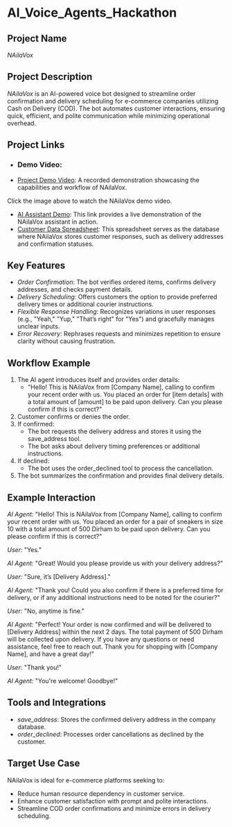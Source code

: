 # AI\_Voice\_Agents\_Hackathon

## Project Name

*NAilaVox*

## Project Description

*NAilaVox* is an AI-powered voice bot designed to streamline order confirmation and delivery scheduling for e-commerce companies utilizing Cash on Delivery (COD). The bot automates customer interactions, ensuring quick, efficient, and polite communication while minimizing operational overhead.

## Project Links

- ### Demo Video:
- [Project Demo Video](https://drive.google.com/file/d/1yrUAz1k5ssImC5lZWeDFG1b83StFZvUX/view): A recorded demonstration showcasing the capabilities and workflow of NAilaVox.  

Click the image above to watch the NAilaVox demo video.
- [AI Assistant Demo](https://vapi.ai/?demo=true\&shareKey=fb4fa5f2-3fdc-4e5b-9547-90501ee3e9f2\&assistantId=392736c0-f06f-4df5-894a-4101ae316b0f): This link provides a live demonstration of the NAilaVox assistant in action.
- [Customer Data Spreadsheet](https://docs.google.com/spreadsheets/d/18KDg8HJW0ZBWElJH7Anblasbcy8RncoDOw5j_NcPoYg/edit?gid=0#gid=0): This spreadsheet serves as the database where NAilaVox stores customer responses, such as delivery addresses and confirmation statuses.

## Key Features

- *Order Confirmation*: The bot verifies ordered items, confirms delivery addresses, and checks payment details.
- *Delivery Scheduling*: Offers customers the option to provide preferred delivery times or additional courier instructions.
- *Flexible Response Handling*: Recognizes variations in user responses (e.g., "Yeah," "Yup," "That’s right" for "Yes") and gracefully manages unclear inputs.
- *Error Recovery*: Rephrases requests and minimizes repetition to ensure clarity without causing frustration.

## Workflow Example

1. The AI agent introduces itself and provides order details:
   - "Hello! This is NAilaVox from [Company Name], calling to confirm your recent order with us. You placed an order for [item details] with a total amount of [amount] to be paid upon delivery. Can you please confirm if this is correct?"
2. Customer confirms or denies the order.
3. If confirmed:
   - The bot requests the delivery address and stores it using the save_address tool.
   - The bot asks about delivery timing preferences or additional instructions.
4. If declined:
   - The bot uses the order_declined tool to process the cancellation.
5. The bot summarizes the confirmation and provides final delivery details.

## Example Interaction

*AI Agent:* "Hello! This is NAilaVox from [Company Name], calling to confirm your recent order with us. You placed an order for a pair of sneakers in size 10 with a total amount of 500 Dirham to be paid upon delivery. Can you please confirm if this is correct?"

*User:* "Yes."

*AI Agent:* "Great! Would you please provide us with your delivery address?"

*User:* "Sure, it’s [Delivery Address]."

*AI Agent:* "Thank you! Could you also confirm if there is a preferred time for delivery, or if any additional instructions need to be noted for the courier?"

*User:* "No, anytime is fine."

*AI Agent:* "Perfect! Your order is now confirmed and will be delivered to [Delivery Address] within the next 2 days. The total payment of 500 Dirham will be collected upon delivery. If you have any questions or need assistance, feel free to reach out. Thank you for shopping with [Company Name], and have a great day!"

*User:* "Thank you!"

*AI Agent:* "You're welcome! Goodbye!"

## Tools and Integrations

- *save\_address*: Stores the confirmed delivery address in the company database.
- *order\_declined*: Processes order cancellations as declined by the customer.

## Target Use Case

NAilaVox is ideal for e-commerce platforms seeking to:

- Reduce human resource dependency in customer service.
- Enhance customer satisfaction with prompt and polite interactions.
- Streamline COD order confirmations and minimize errors in delivery scheduling.
